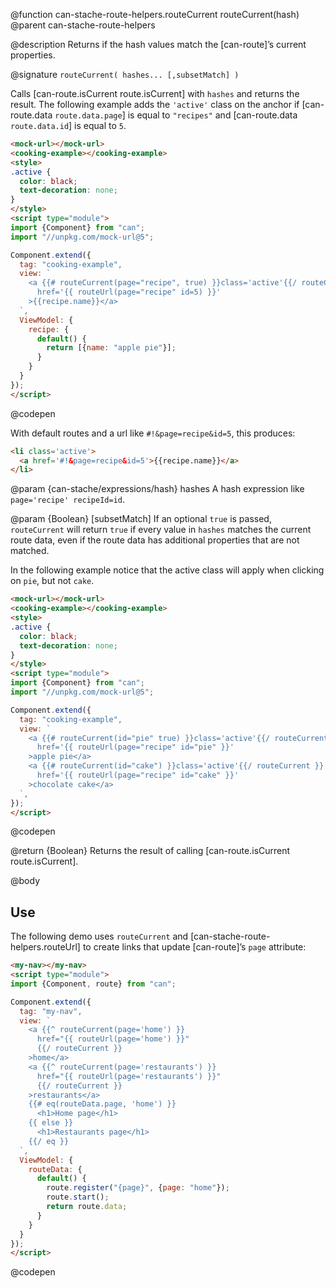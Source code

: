 @function can-stache-route-helpers.routeCurrent routeCurrent(hash)
@parent can-stache-route-helpers

@description Returns if the hash values match the [can-route]’s current properties.

@signature `routeCurrent( hashes... [,subsetMatch] )`

  Calls [can-route.isCurrent route.isCurrent] with `hashes` and returns the result. The following example adds the `'active'` class on the anchor if [can-route.data `route.data.page`] is equal to `"recipes"` and [can-route.data `route.data.id`] is equal to `5`.

  ```html
  <mock-url></mock-url>
  <cooking-example></cooking-example>
  <style>
  .active {
    color: black;
    text-decoration: none;
  }
  </style>
  <script type="module">
  import {Component} from "can";
  import "//unpkg.com/mock-url@5";

  Component.extend({
    tag: "cooking-example",
    view: `
      <a {{# routeCurrent(page="recipe", true) }}class='active'{{/ routeCurrent }}
        href='{{ routeUrl(page="recipe" id=5) }}'
      >{{recipe.name}}</a>
    `,
    ViewModel: {
      recipe: {
        default() {
          return [{name: "apple pie"}];
        }
      }
    }
  });
  </script>
  ```
  @codepen

  With default routes and a url like `#!&page=recipe&id=5`, this produces:

  ```html
  <li class='active'>
    <a href='#!&page=recipe&id=5'>{{recipe.name}}</a>
  </li>
  ```

  @param {can-stache/expressions/hash} hashes A hash expression like `page='recipe' recipeId=id`.

  @param {Boolean} [subsetMatch] If an optional `true` is passed, `routeCurrent` will
  return `true` if every value in `hashes` matches the current route data, even if
  the route data has additional properties that are not matched.
   
   In the following example notice that the active class will apply when clicking on `pie`, but not `cake`.
   ```html
   <mock-url></mock-url>
   <cooking-example></cooking-example>
   <style>
   .active {
     color: black;
     text-decoration: none;
   }
   </style>
   <script type="module">
   import {Component} from "can";
   import "//unpkg.com/mock-url@5";

   Component.extend({
     tag: "cooking-example",
     view: `
       <a {{# routeCurrent(id="pie" true) }}class='active'{{/ routeCurrent }}
         href='{{ routeUrl(page="recipe" id="pie" }}'
       >apple pie</a>
       <a {{# routeCurrent(id="cake") }}class='active'{{/ routeCurrent }}
         href='{{ routeUrl(page="recipe" id="cake" }}'
       >chocolate cake</a>
     `,
   });
   </script>
   ```
   @codepen

  @return {Boolean} Returns the result of calling [can-route.isCurrent route.isCurrent].

@body

## Use

The following demo uses `routeCurrent` and [can-stache-route-helpers.routeUrl] to
create links that update [can-route]’s `page` attribute:

```html
<my-nav></my-nav>
<script type="module">
import {Component, route} from "can";

Component.extend({
  tag: "my-nav",
  view: `
    <a {{^ routeCurrent(page='home') }}
      href="{{ routeUrl(page='home') }}"
      {{/ routeCurrent }}
    >home</a>
    <a {{^ routeCurrent(page='restaurants') }}
      href="{{ routeUrl(page='restaurants') }}"
      {{/ routeCurrent }}
    >restaurants</a>
    {{# eq(routeData.page, 'home') }}
      <h1>Home page</h1>
    {{ else }}
      <h1>Restaurants page</h1>
    {{/ eq }}
  `,
  ViewModel: {
    routeData: {
      default() {
        route.register("{page}", {page: "home"});
        route.start();
        return route.data;
      }
    }
  }
});
</script>
```
@codepen
